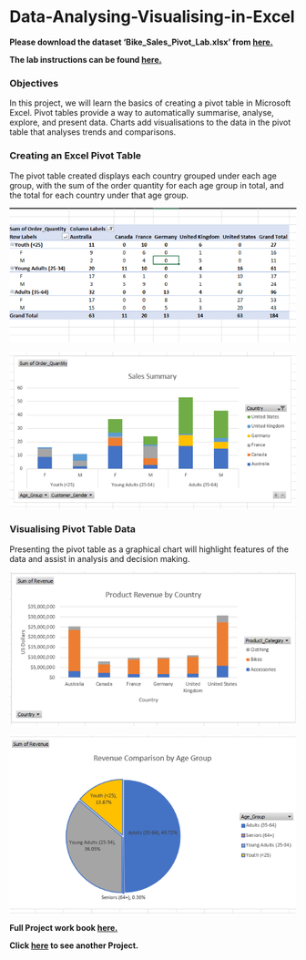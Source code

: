 # Data-Analysing-Visualising-in-Excel

**Please download the dataset ‘Bike_Sales_Pivot_Lab.xlsx’ from [here.](https://justit831-my.sharepoint.com/:x:/g/personal/danpe_justit_co_uk/Eb73L6LixCJHtafDJ4AOh-ABR9CVF0n9sdEgB4foSh261g?e=jh493A)**

**The lab instructions can be found [here.](https://justit831-my.sharepoint.com/:b:/g/personal/danpe_justit_co_uk/EVySAtWQiEVDmrtCufrqTgwBuLVxX6mEKYqEAe0Mgl6b9Q?e=i05yOa)**

### Objectives

In this project, we will learn the basics of creating a pivot table in Microsoft Excel. Pivot tables provide a way to automatically summarise, analyse, explore, and present data. Charts add visualisations to the data in the pivot table that analyses trends and comparisons.  

### Creating an Excel Pivot Table

The pivot table created displays each country grouped under each age group, with the sum of the order quantity for each age group in total, and the total for each country under that age group.

![alt text](Bike_Sales_Image/Bike11.png)

![alt text](Bike_Sales_Image/Bike1.png)

### Visualising Pivot Table Data

Presenting the pivot table as a graphical chart will highlight features of the data and assist in analysis and decision making. 

![alt text](Bike_Sales_Image/Bike5.png)

![alt text](Bike_Sales_Image/Bike6.png)

**Full Project work book [here.](https://drive.google.com/file/d/1dRvYrJUP0yl3MCPxrpv98O1E8jtro_pq/view?usp=drive_link)**

**Click [here](https://github.com/Alamin-analyser/Python-GDP-Project) to see another Project.**
